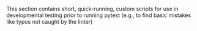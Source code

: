 This section contains short, quick-running, custom scripts for use in
developmental testing prior to running pytest (e.g., to find basic mistakes like
 typos not caught by the linter)